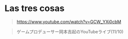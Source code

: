 # Las tres cosas

> https://www.youtube.com/watch?v=GCW_YXi0cbM

> ゲームプロデューサー岡本吉起のYouTubeライブ(11/10) 
